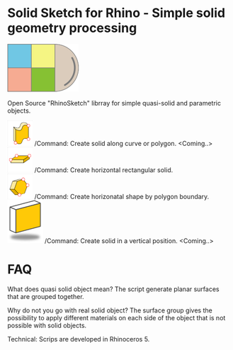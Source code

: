 # Solid Sketch for Rhino - Simple solid geometry processing 
![picture](simples.png)

Open Source "RhinoSketch" librray for simple quasi-solid and parametric objects.

![picture](Images/Curve%20Ikon.png) /Command: Create solid along curve or polygon. <Coming..><br>
![picture](Images/Horiz%20Ikon.png) /Command: Create horizontal rectangular solid. <br>
![picture](Images/Polygon%20Ikon.png) /Command: Create horizonatal shape by polygon boundary. <br>
![picture](Images/PresiWall.png) /Command: Create solid in a vertical position. <Coming..><br>

# FAQ

What does quasi solid object mean? 
The script generate planar surfaces that are grouped together. 

Why do not you go with real solid object?
The surface group gives the possibility to apply different materials on each side of the object that is not possible with solid objects.

Technical:
Scrips are developed in Rhinoceros 5.
